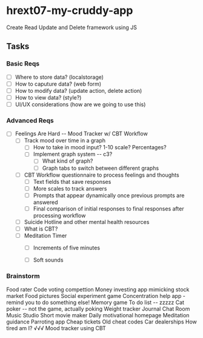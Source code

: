 # hrext07-my-cruddy-app
Create Read Update and Delete framework using JS


## Tasks

### Basic Reqs
- [ ] Where to store data? (localstorage)
- [ ] How to caputure data? (web form)
- [ ] How to modify data? (update action, delete action)
- [ ] How to view data? (style?)
- [ ] UI/UX considerations (how are we going to use this)

### Advanced Reqs
- [ ] Feelings Are Hard -- Mood Tracker w/ CBT Workflow
    - [ ]  Track mood over time in a graph
        - [ ]  How to take in mood input? 1-10 scale?  Percentages?
        - [ ]  Implement graph system -- c3?
            - [ ] What kind of graph?
            - [ ] Graph tabs to switch between different graphs
    - [ ]  CBT Workflow questionnaire to process feelings and thoughts
        - [ ]  Text fields that save responses
        - [ ]  More scales to track answers
        - [ ]  Prompts that appear dynamically once previous prompts are answered
        - [ ]  Final comparison of initial responses to final responses after processing workflow
    - [ ]  Suicide Hotline and other mental health resources
    - [ ]  What is CBT?
    - [ ]  Meditation Timer
        - [ ]  Increments of five minutes
        - [ ]  Soft sounds


### Brainstorm

Food rater 
Code voting compettion
Money investing app mimicking stock market
Food pictures
Social experiment game
Concentration help app - remind you to do something else!
Memory game
To do list -- zzzzz
Cat poker -- not the game, actually poking
Weight tracker
Journal
Chat Room
Music Studio
Short movie maker
Daily motivational homepage
Meditation guidance
Parroting app
Cheap tickets
Old cheat codes
Car dealerships
How tired am I?
√√√ Mood tracker using CBT


